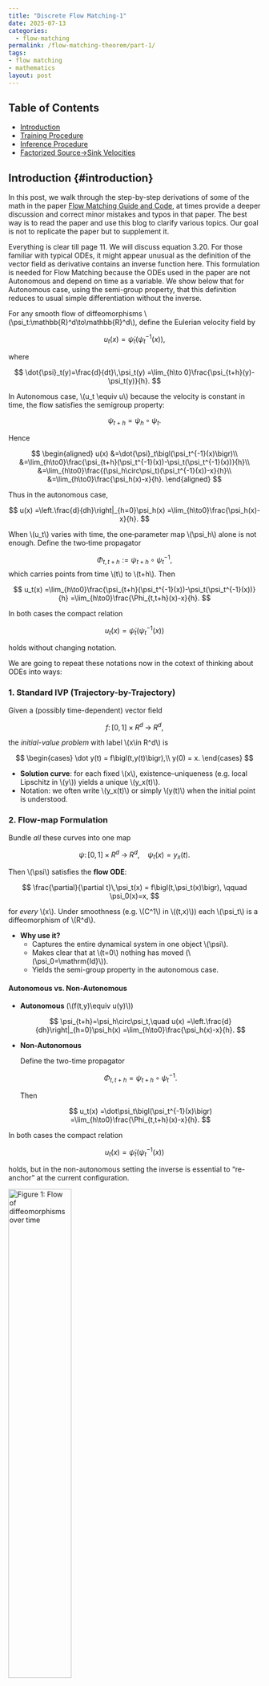 ```yaml
---
title: "Discrete Flow Matching-1"
date: 2025-07-13
categories:
  - flow-matching
permalink: /flow-matching-theorem/part-1/    
tags:
- flow matching 
- mathematics
layout: post
---
```




<!-- Load MathJax so LaTeX renders in GitHub Pages without touching layouts -->
<script>
  window.MathJax = {
    tex: {
      inlineMath: [['\\(','\\)'], ['\\[','\\]']]
    }
  };
</script>
<script src="https://cdn.jsdelivr.net/npm/mathjax@3/es5/tex-mml-chtml.js"></script>


## Table of Contents
- [Introduction](#introduction)
- [Training Procedure](#training-procedure)
- [Inference Procedure](#inference-procedure)
- [Factorized Source→Sink Velocities](#factorized-source-sink-velocities)




## Introduction {#introduction} 

In this post, we walk through the step-by-step derivations of some of the math in the 
paper [ Flow Matching Guide and Code](https://arxiv.org/pdf/2412.06264), at times provide a deeper discussion and correct minor mistakes and typos in that paper. The best way is to read the paper and use this blog to clarify various topics. Our goal is not to replicate the paper but to supplement it. 

Everything is clear till page 11. We will discuss equation 3.20. For those familiar with typical ODEs, it might appear unusual as the definition of the vector field as derivative contains an inverse function here. This formulation is needed for Flow Matching because the ODEs used in the paper are not Autonomous and depend on time as a variable. We show below that for Autonomous case, using the semi-group property, that this definition reduces to usual simple differentiation without the inverse.



For any smooth flow of diffeomorphisms \\(\psi_t:\mathbb{R}^d\to\mathbb{R}^d\\), define the Eulerian velocity field by

$$
u_t(x)=\dot{\psi}_t\bigl(\psi_t^{-1}(x)\bigr),
$$

where

$$
\dot{\psi}_t(y)=\frac{d}{dt}\,\psi_t(y)
=\lim_{h\to 0}\frac{\psi_{t+h}(y)-\psi_t(y)}{h}.
$$

In Autonomous case, \\(u_t \equiv u\\) because the velocity is constant in time, the flow satisfies the semigroup property:

$$
\psi_{t+h}=\psi_h\circ\psi_t.
$$

Hence

$$
\begin{aligned}
u(x)
&=\dot{\psi}_t\bigl(\psi_t^{-1}(x)\bigr)\\
&=\lim_{h\to0}\frac{\psi_{t+h}(\psi_t^{-1}(x))-\psi_t(\psi_t^{-1}(x))}{h}\\
&=\lim_{h\to0}\frac{(\psi_h\circ\psi_t)(\psi_t^{-1}(x))-x}{h}\\
&=\lim_{h\to0}\frac{\psi_h(x)-x}{h}.
\end{aligned}
$$

Thus in the autonomous case,

$$
u(x)
=\left.\frac{d}{dh}\right|_{h=0}\psi_h(x)
=\lim_{h\to0}\frac{\psi_h(x)-x}{h}.
$$


When \\(u_t\\) varies with time, the one‐parameter map \\(\psi_h\\) alone is not enough. Define the two‐time propagator

$$
\Phi_{t,t+h}:=\psi_{t+h}\circ\psi_t^{-1},
$$
which carries points from time \\(t\\) to \\(t+h\\). Then

$$
u_t(x)
=\lim_{h\to0}\frac{\psi_{t+h}(\psi_t^{-1}(x))-\psi_t(\psi_t^{-1}(x))}{h}
=\lim_{h\to0}\frac{\Phi_{t,t+h}(x)-x}{h}.
$$



In both cases the compact relation

$$
u_t(x)=\dot{\psi}_t\bigl(\psi_t^{-1}(x)\bigr)
$$

holds without changing notation.


We are going to repeat these notations now in the cotext of thinking about ODEs into ways:

### 1. Standard IVP (Trajectory-by-Trajectory)

Given a (possibly time-dependent) vector field  

$$
f\colon [0,1]\times R^d\;\to\; R^d,
$$  

the *initial-value problem* with label \\(x\in R^d\\) is  

$$
\begin{cases}
\dot y(t) = f\bigl(t,y(t)\bigr),\\
y(0) = x.
\end{cases}
$$  

- **Solution curve**: for each fixed \\(x\\), existence–uniqueness (e.g. local Lipschitz in \\(y\\)) yields a unique \\(y_x(t)\\).  
- Notation: we often write \\(y_x(t)\\) or simply \\(y(t)\\) when the initial point is understood.

### 2. Flow-map Formulation

Bundle *all* these curves into one map  

$$
\psi\colon [0,1]\times R^d\;\longrightarrow\; R^d,
\quad
\psi_t(x) = y_x(t).
$$  

Then \\(\psi\\) satisfies the **flow ODE**:  

$$
\frac{\partial}{\partial t}\,\psi_t(x)
= f\bigl(t,\psi_t(x)\bigr),
\qquad
\psi_0(x)=x,
$$  

for *every* \\(x\\).  Under smoothness (e.g. \\(C^1\\) in \\((t,x)\\)) each \\(\psi_t\\) is a diffeomorphism of \\(R^d\\).

- **Why use it?**  
  - Captures the entire dynamical system in one object \\(\psi\\).  
  - Makes clear that at \\(t=0\\) nothing has moved (\\(\psi_0=\mathrm{Id}\\)).  
  - Yields the semi-group property in the autonomous case.

#### Autonomous vs. Non-Autonomous

- **Autonomous** (\\(f(t,y)\equiv u(y)\\))  

  $$
  \psi_{t+h}=\psi_h\circ\psi_t,\quad
  u(x)
  =\left.\frac{d}{dh}\right|_{h=0}\psi_h(x)
  =\lim_{h\to0}\frac{\psi_h(x)-x}{h}.
  $$  

- **Non-Autonomous**  

  Define the two-time propagator  

  $$
  \Phi_{t,t+h}=\psi_{t+h}\circ\psi_t^{-1}.
  $$  

  Then  

  $$
  u_t(x)
  =\dot\psi_t\bigl(\psi_t^{-1}(x)\bigr)
  =\lim_{h\to0}\frac{\Phi_{t,t+h}(x)-x}{h}.
  $$  

In both cases the compact relation  

$$
u_t(x)=\dot\psi_t\bigl(\psi_t^{-1}(x)\bigr)
$$  

holds, but in the non-autonomous setting the inverse is essential to “re-anchor” at the current configuration.



<img src="/images/planes.png"
     alt="Figure 1: Flow of diffeomorphisms over time"
     width="50%"
     style="height:auto;">

In case of the flow, it is better to think of a series of "planes" stacked on top of each other in time. The first plane is the plane of initial conditions. We can think of paths as curves piercing the planes. What is happening in the non-autonomous case is that we cannot simply start from zero time ignoring where we are in time and take the usual 

$$
 \lim_{h\to0}\frac{\psi_h(x)-x}{h},
$$ 


always from "zero" time on the plane to delta time \\( h \\). Instead we need to bring back the point to the initial plane and then move the point to \\( t+ h \\) plane right "above" \\(x\\) on the plane \\(t\\). In our flow representation \\(\psi_t (x)\\) always requires \\(x\\) to be on the 
initial plane and thus when we take its derivative, the argument for the derivative has to be starting from initial plane as well. The derivative of \\(\psi\\) brings the point to \\(t\\) plane just as \\(\psi \\) does; it needs to know the initial point where \\(x\\) came from which is exactly what we are doing here:

$$
u_t(x)=\dot{\psi}_t\bigl(\psi_t^{-1}(x)\bigr)
$$


where we have for have 

$$ \psi_t^{-1}(x) = y$$ 

$$
\dot{\psi}_t(y)=\frac{d}{dt}\,\psi_t(y)
=\lim_{h\to 0}\frac{\psi_{t+h}(y)-\psi_t(y)}{h}.
$$

Note here we are using \\(y\\) label instead of \\(x\\) for points on the initial plane. Note also how the limit definition shows that the derivative too needs to be defined from the initial plane to time \\(t \\) inheriting that property from  \\(\psi\\)


We next turn to page 14 and proof of (3.30):


### Flow identity for \\(\log p_t\\) (3.30) from the continuity equation

Setup and notation:
Let \\(\Omega\subset\mathbb{R}^d\\). For \\(t\in[0,1]\\):


- \\(u_t:\Omega\to\mathbb{R}^d\\) is \\(C^1\\) in \\(x\\) (measurable in \\(t\\)).
- \\(p_t:\Omega\to(0,\infty)\\) is \\(C^1\\) in \\(x\\) and solves the continuity equation

$$
\partial_t p_t + \nabla\!\cdot(p_t\,u_t)=0.
$$

The flow \\(\psi_t:\Omega\to\Omega\\) solves

$$
\dot\psi_t(x)=u_t(\psi_t(x)),\qquad \psi_0(x)=x.
$$



We use the evaluation convention 

$$(\nabla\!\cdot u_t)(\psi_t(x)),$$

meaning that the differential operator (here divergence) is applied first with respect to the spatial variable, producing a scalar field, and \emph{then} this resulting scalar field is evaluated at the point \\(\psi_t(x)\\) along the flow trajectory

We need the following: 


If \\(f:[0,1]\times\Omega\to\mathbb{R}\\) is \\(C^1\\) in \\((t,x)\\), then for every \\(x\in\Omega\\),

$$
\frac{d}{dt}\,f_t(\psi_t(x))
=\partial_t f_t(\psi_t(x))
+\nabla f_t(\psi_t(x))\cdot u_t(\psi_t(x)). (*)
$$


proof:

Define \\(F(t,y):=f(t,y)\\) and \\(g(t):=F(t,\psi_t(x))\\). By the multivariable chain rule,

$$
g'(t)
=\partial_t F(t,\psi_t(x))
+ D_yF(t,\psi_t(x))\,[\dot\psi_t(x)].
$$

Since \\(D_yF(t,y)=\nabla f_t(y)\\) and \\(\dot\psi_t(x)=u_t(\psi_t(x))\\), we obtain the formula.


We will now show: Along the flow trajectory \\(t\mapsto\psi_t(x)\\),

$$
\frac{d}{dt}\log p_t(\psi_t(x))
= -\,(\nabla\!\cdot u_t)(\psi_t(x)).
$$

Consequently,

$$
\log p_1(\psi_1(x))
= \log p_0(\psi_0(x))
-\int_0^1 (\nabla\!\cdot u_t)(\psi_t(x))\,dt.
$$



From the continuity equation,

$$
\partial_t p_t
= -\nabla\!\cdot(p_t u_t)
= -p_t\,\nabla\!\cdot u_t - u_t\cdot\nabla p_t.
$$

Divide by \\(p_t>0\\) to get

$$
\partial_t \log p_t
= -\,\nabla\!\cdot u_t \;-\; u_t\cdot\nabla \log p_t.
$$

Apply \\(*\\) with \\(f_t=\log p_t\\):

$$
\frac{d}{dt}\log p_t(\psi_t(x))
=\partial_t\log p_t(\psi_t(x))
+ \nabla\log p_t(\psi_t(x))\cdot u_t(\psi_t(x)).
$$

Insert the previous equation and cancel the \\(u_t\cdot\nabla\log p_t\\) terms to obtain the differential form.

Integrate over \\(t\in[0,1]\\) to get the stated identity.

$$
\log p_{1}(\psi_{1}(x)) - \log p_{0}(\psi_{0}(x))
= - \int_{0}^{1} \big( \nabla \!\cdot u_{t} \big)\big( \psi_{t}(x) \big) \, dt.
$$

### Proof of Theorem 4, page 20 repeated to clarify better notation 

The expressions \\(u_t(X_t\mid X_1)\\) and \\(u_t(X_t\mid Z)\\) can be misleading, as they suggest probabilistic conditioning of the vector field itself. Here we write the vector field with a comma. For example, a clearer form of

$$
u_t(x) \;=\; \mathbb{E}\!\big[u_t(X_t\mid X_1)\,\big|\,X_t=x\big]
$$

is

$$
u_t(x) \;=\; \mathbb{E}\!\big[u_t(X_t, X_1)\,\big|\,X_t=x\big],
$$

We are not taking condtional expectation twice. The first bar in the paper is really a way of saying fixed \\(X_1\\) but
when the paper uses \\(Z\\) more generally for \\(X_1\\), it treats it as a random variable. Perhaps 


$$u_t(X_t, X_1=x_1)$$

would have been better notation when \\(X_1\\) is fixed.


We begin from the definition

$$
u_t(x) = \mathbb{E}\!\left[\,u_t(X_t, Z) \,\middle|\, X_t = x\right].
$$

The loss gradient is

$$
\nabla_\theta L_{\mathrm{FM}}(\theta)
= \nabla_\theta\,\mathbb{E}_{t, X_t \sim p_t}
\big[ D\big(u_t(X_t),\, u^\theta_t(X_t)\big) \big]
$$

$$
= \mathbb{E}_{t, X_t \sim p_t}
\big[ \nabla_\theta D\big(u_t(X_t),\, u^\theta_t(X_t)\big) \big].
$$

Using the chain rule gives

$$
= \mathbb{E}_{t, X_t \sim p_t}
\big[ \nabla_v D\big(u_t(X_t),\, u^\theta_t(X_t)\big)
\,\nabla_\theta u^\theta_t(X_t) \big].
$$

Substituting 

$$u_t(X_t) = \mathbb{E}[u_t(X_t, Z) \mid X_t]$$

$$
= \mathbb{E}_{t, X_t \sim p_t}
\big[ \nabla_v D\big(\mathbb{E}_{Z \sim p_{Z\mid t}(\cdot \mid X_t)}[u_t(X_t, Z) \mid X_t],\, u^\theta_t(X_t)\big)
\,\nabla_\theta u^\theta_t(X_t) \big].
$$

Since the outer factor depends only on \\(X_t\\) (and \\(t\\), we can move the conditioning on \\(X_t\\) all the way to the right:

$$
= \mathbb{E}_{t, X_t \sim p_t}
\mathbb{E}_{Z \sim p_{Z\mid t}(\cdot \mid X_t)}
\big[ \nabla_v D(u_t(X_t, Z),\, u^\theta_t(X_t))
\,\nabla_\theta u^\theta_t(X_t) \mid X_t ].
$$

Applying the law of total expectation yields the joint form 

$$
= \mathbb{E}_{t, Z \sim q,\; X_t \sim p_t}
\big[ \nabla_v D(u_t(X_t, Z),\, u^\theta_t(X_t))
\,\nabla_\theta u^\theta_t(X_t) \big].
$$

we can condition on \\(Z\\) and break up the joined distribution the other way (for simplicity we
do not show the \\(|Z_t\\) on the right as we did for \\(X_t\\) )



$$
= \mathbb{E}_{t, Z \sim q,\; X_t \sim p_{t\mid Z}(\cdot \mid Z)}
\big[ \nabla_v D(u_t(X_t, Z),\, u^\theta_t(X_t))
\,\nabla_\theta u^\theta_t(X_t) \big].
$$

Applying equation (4.21) conditionally on \\(X_t\\) gives

$$
= \mathbb{E}_{t, Z \sim q,\; X_t \sim p_{t\mid Z}(\cdot \mid Z)}
\big[ \nabla_\theta D(u_t(X_t, Z),\, u^\theta_t(X_t)) \big],
$$

and therefore

$$
= \nabla_\theta\,\mathbb{E}_{t, Z \sim q,\; X_t \sim p_{t\mid Z}(\cdot \mid Z)}
\big[ D(u_t(X_t, Z),\, u^\theta_t(X_t)) \big]
= \nabla_\theta L_{\mathrm{CFM}}(\theta).
$$

It's fine to read the paper with the conditional notation of the vector field as long as you keep the above explanation in mind. For example: 


In Theorem 4 (Eq. 4.24) we are not learning the conditional vector field \\(u_t(\cdot \mid Z)\\). The network \\(u_t^\theta(x)\\) only receives \\(X_t\\) as input, whereas the conditional target \\(u_t(X_t\mid Z)\\) depends on both \\(X_t\\) and the endpoint variable \\(Z\\) (e.g., \\(Z=X_1\\)), The notation \\(u_t(X_t, Z)\\) is much better in depicting
that we have two inputs and one is missing. Consequently, the regression with this input–target mismatch returns the conditional mean:

$$
u_t^\theta(x)\ \xrightarrow{\ \mathrm{MSE}\ }\ \mathbb{E}\!\left[u_t(X_t\mid Z)\ \middle|\ X_t=x\right].
$$

In particular, with \\(Z=X_1\\), Eq. (4.24) states exactly that

$$
u_t(x)=\mathbb{E}\!\left[u_t(X_t\mid X_1)\ \middle|\ X_t=x\right],
$$

i.e., we learn the Eulerian (marginal) field obtained by averaging the conditional field over the unknown \\(Z\\) at fixed \\(X_t=x\\), not the conditional field itself.


 


### Optimal Transport and linear conditional flow

On page 25, \\(\phi\\) is introduced right after 4.43. Here is where it comes from: 

In dyanamic Optimal Transport, the primary optimization outputs are  
$$p_t^* ,$$ $$u_t^*.$$

The transport map \\(\phi\\) is derived. Given \\(u_t^*\\), define \\(\psi_t\\) by

$$
\dot\psi_t(x)=u_t^*(\psi_t(x)),\qquad \psi_0(x)=x,
$$

hence

$$
p_t^*=(\psi_t)_{\#}p,\qquad \phi(x)=\psi_1(x).
$$

Under quadratic cost as shown at the bottom of that page,

$$
\psi_t(x)=(1-t)x+t\,\phi(x),
$$

so \\(\phi(x)=\psi_1(x)\\) is the endpoint at time \\(1\\).

### Adding some steps to probability flux on page 41:

$$
\begin{aligned}
\sum_{x} u_t(y, x) \, p_t(x) 
&=  \sum_{x: x \ne y} u_t(y, x) \, p_t(x) +  u_t(x, x) \, p_t(x)\\[6pt]
&=  \sum_{x: x \ne y} u_t(y, x) \, p_t(x) +  u_t(y, y) \, p_t(y)\\[6pt]
&=  \underbrace{\sum_{x: x \ne y} u_t(y, x) \, p_t(x)}_{\text{incoming flux}} -\underbrace{\sum_{x: x \ne y} u_t(x, y) \, p_t(y)}_{\text{outgoing flux}} \\[6pt]
&= - \sum_{x: x \ne y} \big[ j_t(x, y) - j_t(y, x) \big] \,.
\end{aligned}
$$


### Factorized paths and velocities




Here, the important observations are twofold. First, in the discrete case there is no underlying differential structure. We cannot define vector fields pointwise as limits of movements along integral curves, since we cannot start from a source and end at a sink and then take the limit of their difference as the endpoint approaches the start point. Our “vectors” are instead specified by sink–source pairs on a "grid". Each grid point is an enumeration of tokens from a vocabulary in different positions. For example, assuming 100 tokens in the vocabulary, the integer \\(x=(3, 100, 4)\\) depicts a sentence with the third, last, and fourth elements, while another vector might be \\(y=(6, 100, 5)\\) A sink–source “vector” is then given by \\( (x,y) \\).

The second observation is that unlike the continuous differentiable case, where one can begin with an ODE and study the Fokker–Planck–type evolution of the induced density, in the discrete case we must begin with the evolution of probabilities directly and define our “vectors” in probabilistic terms as well.

Later in the paper, the authors introduce factorized velocities, which they compare with the coordinate representation of ODEs. This analogy must be treated with some care. It is possible to define ODEs on manifolds abstractly without reference to coordinates. What is really happening here is that the flow is being restricted to one coordinate at a time. Such a restriction has no analogue when the domain admits a differential structure, where the flow may follow complicated smooth twists and turns.

In the discrete FM setting, “factorization” is not just a representation choice — it restricts the model class. You’re constraining the process so that it evolves only one coordinate at a time, which is a modeling assumption, not a coordinate artifact. This restriction does not prevent our ability to transport mass from any point to another point point on the grid. It is similar to  how we get from one point to the other while driving on grid like streets. Except that here, we can make jumps past intersections as long as we move East, West, South, and North one direction at a time. 

<img src="/images/grid.png"
     alt="Figure 2: Flow on the grid"
     width="30%"
     style="height:auto;">

Finally, let's discuss how these factorized velocities work. The paper's notation might at first complicated but it is very simple:

$$
u_t(y,x) \;=\; \sum_{i} \delta(y_{\bar i},x_{\bar i}) \; u^{(i)}_t(y_i,x).
$$


Equivalently Define \\(D(x,y) = \{ j : y_j \neq x_j \}\\). Then

$$
u_t(y,x) \;=\;
\begin{cases}
u^{(i)}_t(y_i,x), & \text{if } D(x,y)=\{i\}, \\[6pt]
0, & \text{if } |D(x,y)| \neq 1 .
\end{cases}
$$


This leade to 7.1, "source to single sink token" coordinate-wise independent transitions  decomosition:

$$
\mathbb{P}\!\left(X_i(t+h)=y_i \mid X_t=x\right)
= \delta(y_i,x_i) + h\,u_i(y_i,x) + o(h).
$$



Once the assumption of "factroized velocities" 7.12 is made, the velocities become \\(\textit{effectively}\\) "token to token"; i.e, not only the sink is factorized the source is computationally factorized as well. The reason we say effectively is that under factorized assumtion, the evolution of the probability paths conditioned on the state becomes a weighted 
sum of sink-source single token-to-token first oderder Markov transitions. Below we provide more details as how this comes about. 



When using factorized velocities, we can sample CTMC models coordinate-wise (Campbell et al., 2024):

$$
P(X_{t+h} = y \mid X_t = x)
= \delta(y, x) 
+ h \sum_i \delta(y_{\bar i}, x_{\bar i})\,u^i_t(y_i, x) 
+ o(h)
$$

$$
= \prod_i \Big( \delta(y_i, x_i) + h\,u^i_t(y_i, x) + o(h) \Big),
$$

where the second equality follows from 

$$
\delta(y, x) = \prod_i \delta(y_i, x_i)
$$

and the identity

$$
\prod_i \left(a_i + h b_i\right)
= \prod_i a_i 
+ h \sum_i \Bigg(\prod_{j\neq i} a_j\Bigg)b_i 
+ o(h).
$$


Assume the product form

$$
q_t(x) \;=\; \prod_i q^i_t(x_i),
$$

Paper shows that the  joint distribution obeys sum-velocities: 

$$
\frac{d}{dt}q_t(y)
= \sum_{x}\left[\sum_i \delta(y_{\bar i},x_{\bar i})\,u^i_t(y_i,x_i)\right] q_t(x).
$$

Fix an index \\(i\\) and sum the previous display over \\(y_{\bar i}\\):

$$
\begin{align*}
\frac{d}{dt}q^i_t(y_i)
&= \sum_{y_{\bar i}}\frac{d}{dt}q_t(y) \\
&= \sum_{y_{\bar i}} \sum_x \left[\sum_{j}\delta(y_{\bar j},x_{\bar j})\,u^j_t(y_j,x_j)\right] q_t(x) \\
&= \sum_{j}\sum_x q_t(x)\,\left[\sum_{y_{\bar i}}\delta(y_{\bar j},x_{\bar j})\,u^j_t(y_j,x_j)\right].
\end{align*}
$$

Consider the inner sum. If \\(j=i\\), then

$$
\sum_{y_{\bar i}}\delta(y_{\bar i},x_{\bar i})\,u^i_t(y_i,x_i)
= u^i_t(y_i,x_i).
$$

If \\(j\neq i\\), then the Kronecker delta fixes all coordinates except \\(y_j\\), so

$$
\sum_{y_{\bar i}}\delta(y_{\bar j},x_{\bar j})\,u^j_t(y_j,x_j)
= \sum_{y_j} u^j_t(y_j,x_j) \;=\; 0,
$$

by the rate condition \\(\sum_{y_j}u^j_t(y_j,x_j)=0\\).

Thus only the \\(j=i\\) term survives, giving

$$
\frac{d}{dt}q^i_t(y_i)
= \sum_x u^i_t(y_i,x_i)\,q_t(x).
$$

Now decompose \\(x=(x_i,x_{\bar i})\\) and use the product form:

$$
\begin{align*}
\frac{d}{dt}q^i_t(y_i)
&= \sum_{x_i}\sum_{x_{\bar i}} u^i_t(y_i,x_i)\,q^{\bar i}_t(x_{\bar i})\,q^i_t(x_i) \\
&= \sum_{x_i} u^i_t(y_i,x_i)\,q^i_t(x_i)\,\underbrace{\sum_{x_{\bar i}} q^{\bar i}_t(x_{\bar i})}_{=\,1}.
\end{align*}
$$

Therefore,

$$
\frac{d}{dt}q^i_t(y_i)
= \sum_{x_i} u^i_t(y_i,x_i)\,q^i_t(x_i),
$$

which is exactly the Kolmogorov equation for the marginal \\(q^i_t\\) with generator \\(u^i_t\\).
\end{proof}
This shows the decomposition is complete in both source and sink Markov transition process. In the paper the above
proof is missing. This proof works just as well in the conditional case as well. So why did we say effectively? 
It is because our Markov process evolves the conditional expection and that process depends on the entire state not
individual tokens of the state:

$$
u^{\,i}_t(y_i, x)
= \sum_{z} u^{\,i}_t(y_i, x_i \mid z)\, p_{Z\mid t}(z \mid x)
= \mathbb{E}\!\left[\,u^{\,i}_t\!\big(y_i, X^{i}_t \mid Z\big)\,\middle|\, X_t = x \right].
$$


This eventually leads for example for the mixture model to update sampling rule 7.34:

$$
\begin{aligned}
\mathbb{P}\!\left(X_i^{\,t+h} = y_i \,\middle|\, X_t = x\right)
&= \delta(y_i, x_i) + h\,u_i(y_i, x) + o(h)  \\
&= \sum_{x_i^{1}}
\Bigl[
\delta(y_i, x_i)
+ h\,\frac{\dot{\kappa}_t}{1-\kappa_t}\bigl(\delta(y_i, x_i^{1}) - \delta(y_i, x_i)\bigr)
+ o(h)
\Bigr]\,
p_{i^{1}\mid t}(x_i^{1}\mid x).
\end{aligned}
$$

Each term in the sum

$$
u^{\,i}_t(y_i, x)
= \sum_{z} u^{\,i}_t(y_i, x_i \mid z)\, p_{Z\mid t}(z \mid x)
$$

corresponds to an \\(x_i \to y_i\\) token transition in coordinate \\(i\\), 
weighted by the posterior distribution of the latent variable \\(Z\\) given the full state \\(x\\).
The full sentence \\(x\\) determines the posterior \\(p(Z \mid X_t = x)\\), 
and hence the rate of each coordinate transition. But, given \\( x\\), the generator decomposes into coordinate-wise
token transitions \\(x_i \to y_i\\), with context dependence through \\(x\\).


Because we lack a differential strcuture, we cannot evaluate the velocity fields by plugging the state into some derevative; we have to extract the velocity fields from the continuity equation as it is shown in 7.24. 


$$
X^i_t =
\begin{cases}
x^i_1 & \text{with prob. } \kappa_t, \\
x^i_0 & \text{with prob. } 1-\kappa_t,
\end{cases} \tag{7.23}
$$

i.e. it assumes either the source or the target states with a probability depending on the time \\(t\\).  
If \\(\kappa_0 = 0\\) and \\(\kappa_1 = 1\\), then the marginal \\(p_t(x)\\) in (7.1) satisfies the boundary constraints.  

We also need generating velocities \\(u^i_t(y^i, x^i \mid x_0, x_1)\\) for \\(p^i_{t \mid 0,1}(x^i \mid x_0, x_1)\\), which are solutions to (7.18). We derive these as follows:

$$
\frac{d}{dt} p^i_{t \mid Z}(y^i \mid z)
\overset{(7.22)}{=} \dot{\kappa}_t \big( \delta(y^i, x^i_1) - \delta(y^i, x^i_0) \big)
$$

$$
= \dot{\kappa}_t \left[ \delta(y^i, x^i_1) - 
\frac{p^i_{t \mid Z}(y^i \mid z) - \kappa_t \delta(y^i, x^i_1)}{1-\kappa_t} \right]
$$

$$
= \frac{\dot{\kappa}_t}{1-\kappa_t} \Big( \delta(y^i, x^i_1) - p^i_{t \mid Z}(y^i \mid z) \Big)
$$

$$
= \sum_{x^i} \frac{\dot{\kappa}_t}{1-\kappa_t} 
\Big( \delta(y^i, x^i_1) - \delta(y^i, x^i) \Big) p^i_{t \mid Z}(x^i \mid z),
$$


we have found a conditional velocity generating the path in (7.22), namely

$$
u^i_t(y^i, x^i \mid x_0, x_1) =
\frac{\dot{\kappa}_t}{1-\kappa_t} \Big( \delta(y^i, x^i_1) - \delta(y^i, x^i) \Big). \tag{7.24}
$$



$$
u_t^{\,i}(y_i, x)
= \sum_{z} u_t^{\,i}\big(y_i, X_i^{\,t} \mid z\big)\, p_{Z\mid t}(z \mid x)
= \mathbb{E}\!\left[\, u_t^{\,i}\big(y_i, X_i^{\,t} \mid Z\big) \,\middle|\, X_t = x \right].
$$

